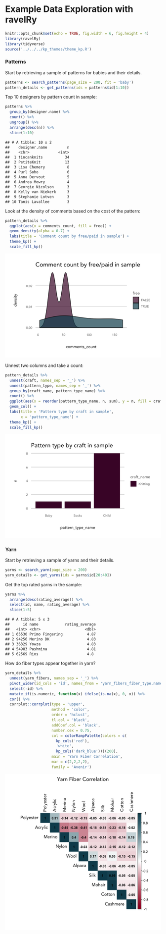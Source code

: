 Example Data Exploration with ravelRy
================

``` r
knitr::opts_chunk$set(echo = TRUE, fig.width = 6, fig.height = 4)
library(ravelRy)
library(tidyverse)
source('../../../kp_themes/theme_kp.R')
```

### Patterns

Start by retrieving a sample of patterns for babies and their details.

``` r
patterns <- search_patterns(page_size = 200, fit = 'baby')
pattern_details <- get_patterns(ids = patterns$id[1:10])
```

Top 10 designers by pattern count in sample:

``` r
patterns %>%
  group_by(designer.name) %>%
  count() %>%
  ungroup() %>%
  arrange(desc(n)) %>%
  slice(1:10)
```

    ## # A tibble: 10 x 2
    ##    designer.name         n
    ##    <chr>             <int>
    ##  1 tincanknits          34
    ##  2 PetiteKnit           13
    ##  3 Lisa Chemery          8
    ##  4 Purl Soho             6
    ##  5 Anna Dervout          5
    ##  6 Andrea Mowry          4
    ##  7 Georgie Nicolson      3
    ##  8 Kelly van Niekerk     3
    ##  9 Stephanie Lotven      3
    ## 10 Tanis Lavallee        3

Look at the density of comments based on the cost of the pattern:

``` r
pattern_details %>%
  ggplot(aes(x = comments_count, fill = free)) +
  geom_density(alpha = 0.7) +
  labs(title = 'Comment count by free/paid in sample') +
  theme_kp() + 
  scale_fill_kp()
```

![](example_eda_files/figure-gfm/unnamed-chunk-3-1.png)<!-- -->

Unnest two columns and take a count:

``` r
pattern_details %>%
  unnest(craft, names_sep = '_') %>% 
  unnest(pattern_type, names_sep = '_') %>% 
  group_by(craft_name, pattern_type_name) %>%
  count() %>%
  ggplot(aes(x = reorder(pattern_type_name, n, sum), y = n, fill = craft_name)) +
  geom_col() +
  labs(title = 'Pattern type by craft in sample',
       x = 'pattern_type_name') +
  theme_kp() +
  scale_fill_kp()
```

![](example_eda_files/figure-gfm/unnamed-chunk-4-1.png)<!-- -->

### Yarn

Start by retrieving a sample of yarns and their details.

``` r
yarns <- search_yarn(page_size = 200)
yarn_details <- get_yarns(ids = yarns$id[20:40])
```

Get the top rated yarns in the sample:

``` r
yarns %>%
  arrange(desc(rating_average)) %>%
  select(id, name, rating_average) %>%
  slice(1:5)
```

    ## # A tibble: 5 x 3
    ##      id name            rating_average
    ##   <int> <chr>                    <dbl>
    ## 1 65530 Primo Fingering           4.87
    ## 2 94256 Merino DK                 4.83
    ## 3 36329 Yowza                     4.83
    ## 4 54983 Pashmina                  4.81
    ## 5 62569 Rios                      4.8

How do fiber types appear together in yarn?

``` r
yarn_details %>%
  unnest(yarn_fibers, names_sep = '_') %>%
  pivot_wider(id_cols = 'id', names_from = 'yarn_fibers_fiber_type.name', values_from = 'yarn_fibers_percentage') %>%
  select(-id) %>%
  mutate_if(is.numeric, function(x) ifelse(is.na(x), 0, x)) %>%
  cor() %>%
  corrplot::corrplot(type = 'upper', 
                     method = 'color', 
                     order = 'hclust', 
                     tl.col = 'black', 
                     addCoef.col = 'black',
                     number.cex = 0.75,
                     col = colorRampPalette(colors = c(
                       kp_cols('red'), 
                       'white', 
                       kp_cols('dark_blue')))(200),
                     main = 'Yarn Fiber Correlation',
                     mar = c(2,2,2,2),
                     family = 'Avenir')
```

![](example_eda_files/figure-gfm/unnamed-chunk-7-1.png)<!-- -->
